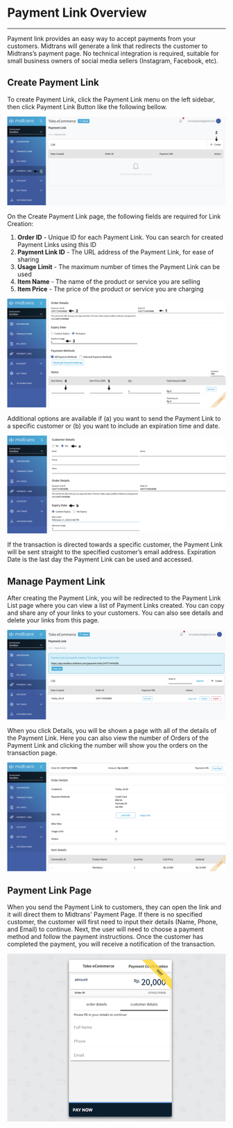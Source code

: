 # Payment Link Overview
<hr>
Payment link provides an easy way to accept payments from your customers. Midtrans will generate a link that redirects the customer to Midtrans’s payment page. No technical integration is required, suitable for small business owners of social media sellers (Instagram, Facebook, etc).

## Create Payment Link

To create Payment Link, click the Payment Link menu on the left sidebar, then click Payment Link Button like the following bellow.

![Payment Link New](../../asset/image/paymentlink_new.png)

On the Create Payment Link page, the following fields are required for Link Creation:

1. **Order ID** - Unique ID for each Payment Link. You can search for created Payment Links using this ID
2. **Payment Link ID** - The URL address of the Payment Link, for ease of sharing
3. **Usage Limit** - The maximum number of times the Payment Link can be used
4. **Item Name** - The name of the product or service you are selling
5. **Item Price** - The price of the product or service you are charging

![Create Payment Link](../../asset/image/paymentlink_create.png)

Additional options are available if (a) you want to send the Payment Link to a specific customer or (b) you want to include an expiration time and date.

![ptions Payment Link](../../asset/image/paymentlink_options.png)

If the transaction is directed towards a specific customer, the Payment Link will be sent straight to the specified customer’s email address. Expiration Date is the last day the Payment Link can be used and accessed.

## Manage Payment Link

After creating the Payment Link, you will be redirected to the Payment Link List page where you can view a list of Payment Links created. You can copy and share any of your links to your customers. You can also see details and delete your links from this page.

![List Payment Link](../../asset/image/paymentlink_list.png)

When you click Details, you will be shown a page with all of the details of the Payment Link. Here you can also view the number of Orders of the Payment Link and clicking the number will show you the orders on the transaction page.

![Details Payment Link](../../asset/image/paymentlink_details.png)

## Payment Link Page

When you send the Payment Link to customers, they can open the link and it will direct them to Midtrans' Payment Page. If there is no specified customer, the customer will first need to input their details (Name, Phone, and Email) to continue. Next, the user will need to choose a payment method and follow the payment instructions. Once the customer has completed the payment, you will receive a notification of the transaction.

![Create Payment Link](../../asset/image/paymentlink-test-payment.png ':size=400')